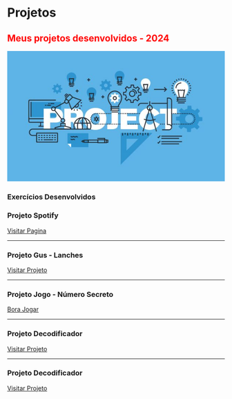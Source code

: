 # Projetos

<html>
 <h2 style="Color:red">Meus projetos desenvolvidos - 2024</h2> 
 <img src="projetos.jpg" alt="logo">

### Exercícios Desenvolvidos ###
<h3>Projeto Spotify</h3>  
<a href="https://spotify-delta-seven.vercel.app/">Visitar Pagina </a>

<hr>

<h3>Projeto Gus - Lanches</h3>  
<a href="https://projetos-black-eight.vercel.app/">Visitar Projeto</a>
</html>

<hr>

<h3>Projeto Jogo - Número Secreto</h3>  
<a href="https://projetos-vg2m.vercel.app/">Bora Jogar</a>

<hr>

<h3>Projeto Decodificador</h3>  
<a href="https://projeto-decodificador-nine.vercel.app/">Visitar Projeto</a>

<hr>

<h3>Projeto Decodificador</h3>  
<a href="https://projetos-okcc.vercel.app/">Visitar Projeto</a>

</html>